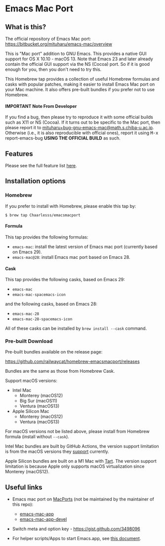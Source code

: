 # Emacs Mac Port

## What is this?

The official repository of Emacs Mac port: https://bitbucket.org/mituharu/emacs-mac/overview

This is "Mac port" addition to GNU Emacs. This provides a native GUI
support for OS X 10.10 - macOS 13. Note that Emacs 23 and later
already contain the official GUI support via the NS (Cocoa) port. So
if it is good enough for you, then you don't need to try this.

This Homebrew tap provides a collection of useful Homebrew formulas
and casks with popular patches, making it easier to install Emacs Mac
port on your Mac machine. It also offers pre-built bundles if you
prefer not to use Homebrew.

#### IMPORTANT Note From Developer

If you find a bug, then please try to reproduce it with some
official builds such as X11 or NS (Cocoa).  If it turns out to be
specific to the Mac port, then please report it to
<a href="mailto:mituharu+bug-gnu-emacs-mac@math.s.chiba-u.ac.jp">mituharu+bug-gnu-emacs-mac@math.s.chiba-u.ac.jp</a>.  Otherwise (i.e.,
it is also reproducible with official ones), report it using <kbd>M-x</kbd>
report-emacs-bug **USING THE OFFICIAL BUILD** as such.


## Features
Please see the full feature list <a href="https://bitbucket.org/mituharu/emacs-mac/src/master/README-mac">here</a>.


## Installation options

### Homebrew
If you prefer to install with Homebrew, please enable this tap by:

```
$ brew tap Chaarlesss/emacsmacport
```

#### Formula
This tap provides the following formulas:

- `emacs-mac`: install the latest version of Emacs mac port (currently based on Emacs 29).
- `emacs-mac@28`: install Emacs mac port based on Emacs 28.

#### Cask
This tap provides the following casks, based on Emacs 29:

- `emacs-mac`
- `emacs-mac-spacemacs-icon`

and the following casks, based on Emacs 28:

- `emacs-mac-28`
- `emacs-mac-28-spacemacs-icon`

All of these casks can be installed by `brew install --cask` command.

### Pre-built Download ###

Pre-built bundles available on the release page:

https://github.com/railwaycat/homebrew-emacsmacport/releases

Bundles are the same as those from Homebrew Cask.

Support macOS versions:

* Intel Mac
  - Monterey (macOS12)
  - Big Sur (macOS11)
  - Ventura (macOS13)
* Apple Silicon Mac
  - Monterey (macOS12)
  - Ventura (macOS13)

For macOS versions not be listed above, please install from Homebrew
formula (install without `--cask`).

Intel Mac bundles are built by GitHub Actions, the version support
limitation is from the macOS versions they
[support](https://docs.github.com/en/actions/using-github-hosted-runners/about-github-hosted-runners#supported-runners-and-hardware-resources)
currently.

Apple Silicon bundles are built on a M1 Mac with
[Tart](https://github.com/cirruslabs/tart). The version support
limitation is because Apple only supports macOS virtualization since
Monterey (macOS12).

## Useful links ##

* Emacs mac port on [MacPorts](https://www.macports.org/) (not be maintained by the maintainer of this repo):
  - [emacs-mac-app](https://ports.macports.org/port/emacs-mac-app/)  
  - [emacs-mac-app-devel](https://ports.macports.org/port/emacs-mac-app-devel/)

* Switch meta and option key - https://gist.github.com/3498096

* For helper scripts/Apps to start Emacs.app, see [this document](https://github.com/railwaycat/homebrew-emacsmacport/blob/master/docs/emacs-start-helpers.md).
